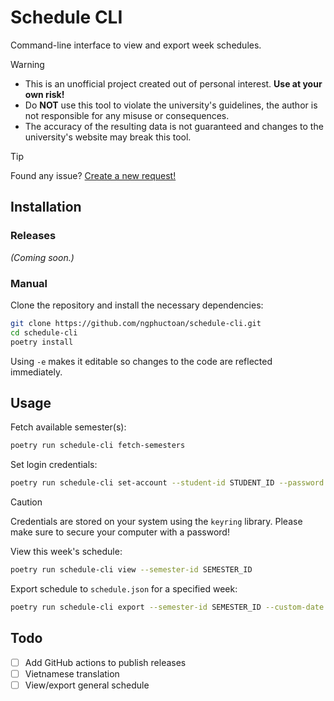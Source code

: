 # Schedule CLI

Command-line interface to view and export week schedules.

> [!WARNING]
>
> - This is an unofficial project created out of personal interest. **Use at your own risk!**
> - Do **NOT** use this tool to violate the university's guidelines, the author is not responsible for any misuse or consequences.
> - The accuracy of the resulting data is not guaranteed and changes to the university's website may break this tool.

> [!TIP]
> Found any issue? [Create a new request!](https://github.com/ngphuctoan/schedule-cli/issues)

## Installation

### Releases

_(Coming soon.)_

### Manual

Clone the repository and install the necessary dependencies:

```bash
git clone https://github.com/ngphuctoan/schedule-cli.git
cd schedule-cli
poetry install
```

Using `-e` makes it editable so changes to the code are reflected immediately.

## Usage

Fetch available semester(s):

```bash
poetry run schedule-cli fetch-semesters
```

Set login credentials:

```bash
poetry run schedule-cli set-account --student-id STUDENT_ID --password PASSWORD
```

> [!CAUTION]
> Credentials are stored on your system using the `keyring` library. Please make sure to secure your computer with a password!

View this week's schedule:

```bash
poetry run schedule-cli view --semester-id SEMESTER_ID
```

Export schedule to `schedule.json` for a specified week:

```bash
poetry run schedule-cli export --semester-id SEMESTER_ID --custom-date DD/MM/YYYY --output ./schedule.json
```

## Todo

- [ ] Add GitHub actions to publish releases
- [ ] Vietnamese translation
- [ ] View/export general schedule
